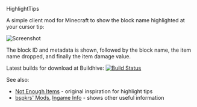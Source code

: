 HighlightTips

A simple client mod for Minecraft to show the block name highlighted at your cursor tip:

![Screenshot](http://i.imgur.com/sv2NqEn.png "Screenshot")

The block ID and metadata is shown, followed by the block name, the item name dropped, and finally the item damage value.

Latest builds for download at Buildhive: [![Build Status](https://buildhive.cloudbees.com/job/agaricusb/job/HighlightTips/badge/icon)](https://buildhive.cloudbees.com/job/agaricusb/job/HighlightTips/)


See also:

* [Not Enough Items](http://www.minecraftforum.net/topic/909223-14715-smp-chickenbones-mods/) - original inspiration for highlight tips
* [bspkrs' Mods](http://www.minecraftforum.net/topic/1114612-152-bspkrs-mods-armorstatushud-v17-directionhud-v113-statuseffecthud-v110/), [Ingame Info](http://www.minecraftforum.net/topic/1009577-152-daftpvfs-mods-treecapitator-ingameinfo-crystalwing-startinginv-floatingruins/) - shows other useful information



